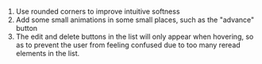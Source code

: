 1. Use rounded corners to improve intuitive softness
2. Add some small animations in some small places, such as the "advance" button
3. The edit and delete buttons in the list will only appear when hovering, so as to prevent the user from feeling confused due to too many reread elements in the list.